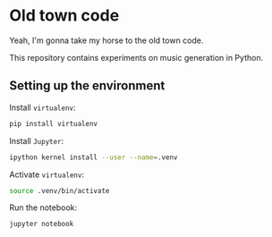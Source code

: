 # Old town code

Yeah, I'm gonna take my horse to the old town code.

This repository contains experiments on music generation in Python.

## Setting up the environment

Install `virtualenv`:

```sh
pip install virtualenv
```

Install `Jupyter`:

```sh
ipython kernel install --user --name=.venv
```

Activate `virtualenv`:

```sh
source .venv/bin/activate
```

Run the notebook:

```sh
jupyter notebook
```

